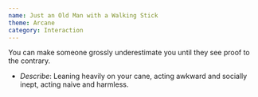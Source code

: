 ```yaml
---
name: Just an Old Man with a Walking Stick
theme: Arcane
category: Interaction
---
```


You can make someone grossly underestimate you until they see proof to the contrary.

* *Describe*: Leaning heavily on your cane, acting awkward and socially inept, acting naive and harmless.